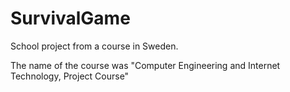 # SurvivalGame

School project from a course in Sweden.

The name of the course was "Computer Engineering and Internet Technology, Project Course"
